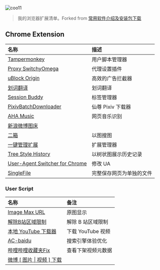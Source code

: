 ![coo11](https://avatars1.githubusercontent.com/u/22176261?s=64&v=4)

> 我的浏览器扩展清单。Forked from [常用软件介绍及安装包下载](https://gist.github.com/ixiumu/6125637fd044d86ed62ad6f2434d3675)

## Chrome Extension

| 名称 | 描述 |
| :- | :- |
[Tampermonkey](https://chrome.google.com/webstore/detail/dhdgffkkebhmkfjojejmpbldmpobfkfo) | 用户脚本管理器
[Proxy SwitchyOmega](https://chrome.google.com/webstore/detail/padekgcemlokbadohgkifijomclgjgif) | 代理设置插件
[uBlock Origin](https://chrome.google.com/webstore/detail/cjpalhdlnbpafiamejdnhcphjbkeiagm) | 高效的广告拦截器
[划词翻译](https://chrome.google.com/webstore/detail/ikhdkkncnoglghljlkmcimlnlhkeamad) | 划词翻译
[Session Buddy](https://chrome.google.com/webstore/detail/cjpalhdlnbpafiamejdnhcphjbkeiagm) | 标签管理器
[PixivBatchDownloader](https://chrome.google.com/webstore/detail/dkndmhgdcmjdmkdonmbgjpijejdcilfh) | 仙尊 Pixiv 下载器
[AHA Music](https://chrome.google.com/webstore/detail/dpacanjfikmhoddligfbehkpomnbgblf) | 网页音乐识别
[新浪微博图床](https://chrome.google.com/webstore/detail/fdfdnfpdplfbbnemmmoklbfjbhecpnhf) | 
[二箱](https://chrome.google.com/webstore/detail/kidibbfcblfbbafhnlanccjjdehoahep) | 以图搜图
[一键管理扩展](https://chrome.google.com/webstore/detail/lboblnfejcmcaplhnbkkfcienhlhpnni) | 扩展管理器
[Tree Style History](https://chrome.google.com/webstore/detail/khcenbpnhbeplojhaolbpldmoppicold) | 以树状图展示历史记录
[User-Agent Switcher for Chrome](https://chrome.google.com/webstore/detail/djflhoibgkdhkhhcedjiklpkjnoahfmg) | 修改 UA
[SingleFile](https://chrome.google.com/webstore/detail/mpiodijhokgodhhofbcjdecpffjipkle) | 完整保存网页为单独的文件

### User Script

| 名称 | 备注
| :- | :- |
[Image Max URL](https://github.com/qsniyg/maxurl) | 原图显示
[解除B站区域限制](https://greasyfork.org/zh-CN/scripts/25718) | 解除 B 站区域限制
[本地 YouTube 下载器](https://greasyfork.org/zh-CN/scripts/369400) | 下载 YouTube 视频
[AC-baidu](https://greasyfork.org/zh-CN/scripts/14178) | 搜索引擎体验优化
[哔哩哔哩收藏夹Fix](https://greasyfork.org/zh-CN/scripts/369400) | 查看下架视频元数据
[微博 \[ 图片 \| 视频 \] 下载](https://greasyfork.org/zh-CN/scripts/383402) | 